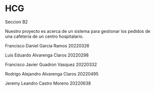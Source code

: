 # HCG
Seccion B2

Nuestro proyecto es acerca de un sistema para gestionar los pedidos de una cafeteria de un centro hospitalario.

Francisco Daniel Garcia Ramos 20220326

Luis Eduardo Alvarenga Claros 20220298

Francisco Javier Guadron Vasquez 20220332

Rodrigo Alejandro Alvarenga Claros 20220495

Jeremy Leandro Castro Moreno 20220638
 
